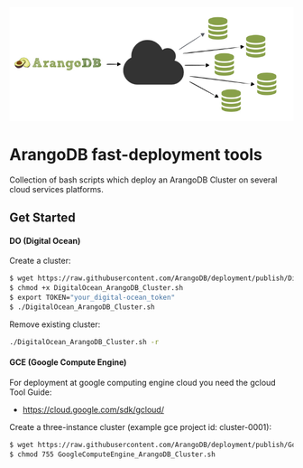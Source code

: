 ![ArangoDB-Deployment](https://raw.githubusercontent.com/hkernbach/images/master/arangodb/deployment/aranogdb_deploy_img.png)

# ArangoDB fast-deployment tools
Collection of bash scripts which deploy an ArangoDB Cluster on several cloud services platforms. 

Get Started
-----------

#### DO (Digital Ocean)

Create a cluster:
```sh
$ wget https://raw.githubusercontent.com/ArangoDB/deployment/publish/DigitalOcean_ArangoDB_Cluster.sh
$ chmod +x DigitalOcean_ArangoDB_Cluster.sh
$ export TOKEN="your_digital-ocean_token"
$ ./DigitalOcean_ArangoDB_Cluster.sh 
```

Remove existing cluster:
```sh
./DigitalOcean_ArangoDB_Cluster.sh -r
```

#### GCE (Google Compute Engine)
For deployment at google computing engine cloud you need the gcloud Tool Guide:
  - https://cloud.google.com/sdk/gcloud/

Create a three-instance cluster (example gce project id: cluster-0001):
```sh
$ wget https://raw.githubusercontent.com/ArangoDB/deployment/publish/GoogleComputeEngine_ArangoDB_Cluster.sh
$ chmod 755 GoogleComputeEngine_ArangoDB_Cluster.sh
```
